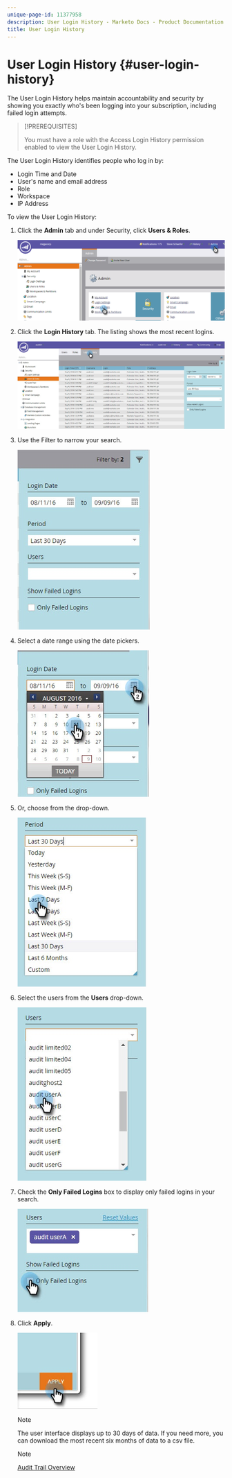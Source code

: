 ```yaml
---
unique-page-id: 11377958
description: User Login History - Marketo Docs - Product Documentation
title: User Login History
---
```


# User Login History {#user-login-history}

The User Login History helps maintain accountability and security by showing you exactly who's been logging into your subscription, including failed login attempts.

>[!PREREQUISITES]
>
>You must have a role with the Access Login History permission enabled to view the User Login History.

The User Login History identifies people who log in by:

* Login Time and Date
* User's name and email address
* Role
* Workspace
* IP Address

To view the User Login History:

1. Click the **Admin** tab and under Security, click **Users & Roles**.

   ![](assets/image2016-7-12-9-3a2-3a31.png)

1. Click the **Login History** tab. The listing shows the most recent logins.

   ![](assets/login-history-tab.jpg)

1. Use the Filter to narrow your search.

   ![](assets/filter-main.jpg)

1. Select a date range using the date pickers.

   ![](assets/select-date-range-hand.jpg)

1. Or, choose from the drop-down.

   ![](assets/filter-select-from-dropdown.jpg)

1. Select the users from the **Users** drop-down.

   ![](assets/user-dropdown.jpg)

1. Check the **Only Failed Logins** box to display only failed logins in your search.

   ![](assets/only-failed-logins.jpg)

1. Click **Apply**.

   ![](assets/click-apply-real.jpg)

   >[!NOTE]
   >
   >The user interface displays up to 30 days of data. If you need more, you can download the most recent six months of data to a csv file.

   >[!NOTE]
   >
   >[Audit Trail Overview](/help/marketo/product-docs/administration/audit-trail/audit-trail-overview.md)
